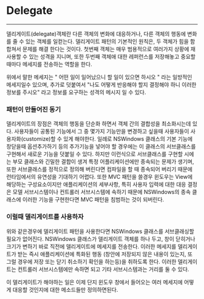 # Delegate
-----
델리게이트(delegate)객체란 다른 객체의 변화에 대응하거나, 다른 객체의 행동에 변화를 줄 수 있는 객체를 일컫는다.
델리게이트 패턴의 기본적인 원칙은, 두 객체가 힘을 함합쳐서 문제를 해결 한다는 것이다.
첫번째 객체는 매우 범용적으로 여러가지 상황에 재사용할 수 있는 성격을 지니며, 또한 두번째 객체애 대한 레퍼런스를 저장해놓고 중요할 때마다 메세지를 전송하는 역할을 한다.

위에서 말한 메세지는 " 어떤 일이 일어났으니 할 일이 있으면 하시오 " 라는 일방적인 메세지일수 있으며, 추가로 덧붙여서 "나도 어떻게 반응해야 할지 결정해야 하니 이러한 정보를 주시오" 라고 정보를 요구하는 성격의 메시지 일 수 있다.

### 패턴이 만들어진 동기
델리게이트의 장점은 객체의 행동을 단순화 하면서 객체 간의 결합성을 최소화시는데 있다.
사용자들이 공통된 기능에서 그 중 몇가지 기능만을 변경하고 싶을때 사용자들이 사용자화(customize)할 수 있게 해야한다.
일례로 NSWindows 클래스의 기본 기능에 창닫을때 옵션추가하기 등의 추가기능을 넣어야 할 경우에는 이 클래스의 서브클래스를 구현해서 새로운 기능을 덧붙일 수 있다.
하지만 이런식으로 서브클래스를 구현할 시에는 부모 클래스와 긴밀한 결합이 생겨 특정 어플리케이션에만 종속되는 문제가 생기며, 또한 서브클래스를 정적으로 정의해 버린다면 컴파일을 할 때 종속되어 버리기 때문에 런타임에서의 유연성을 기대하기 어렵다. 또한 MVC 패턴을 쓸경우 윈도우는 View에 해당하는 구성요소이지만 애플리케이션의 세부사항, 특히 사용자 입력에 대한 대응 결정은 모델 서브시스템이나 컨트롤러 서브시스템에 속하기 때문에 NSWindows의 종속 클래스에 이러한 기능을 구현한다면 MVC 패턴을 침범하는 것이 되버린다.

### 이럴때 델리게이트를 사용하자
위와 같은경우에 델리게이트 패턴을 사용한다면 NSWindows 클래스를 서브클래싱할 필요가 없어진다.
NSWindows 클래스가 델리게이트 객체를 하나 두고, 창이 닫히거나 크기가 변하기 바로 직전에 델리게이트에 메세지를 전송한다. 이러한 메세지를 델리게이트가 받는 즉시 애플리케이션에 특화된 행동 (창안에 저장되지 않은 내용이 있는지, 또 그럴 경우에 저장 또는 닫기 취소하기 확인을 하는등)을 취하도록 한다. 
이러한 델리게이트는 컨트롤러 서브시스템에만 속하면 되고 기타 서브시스템과는 거리를 둘 수 있다.

이 델리게이트가 해야하는 일은 이제 단지 윈도우 창에서 들어오는 여러 메세지에 어떻게 대응할 것인지에 대한 메소드들만 정의하면된다.
